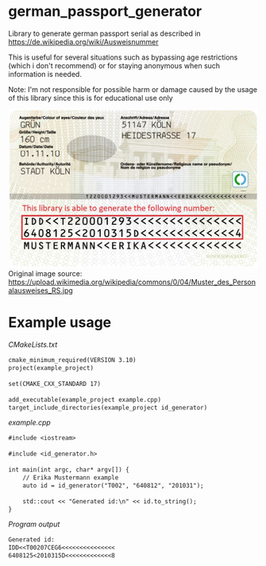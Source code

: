# german_passport_generator
Library to generate german passport serial as described in https://de.wikipedia.org/wiki/Ausweisnummer

This is useful for several situations such as bypassing age restrictions (which i don't recommend) or for staying anonymous when such information is needed.

Note:
I'm not responsible for possible harm or damage caused by the usage of this library since this is for educational use only

![alt text](id.jpg)
Original image source: https://upload.wikimedia.org/wikipedia/commons/0/04/Muster_des_Personalausweises_RS.jpg

# Example usage
*CMakeLists.txt*
```
cmake_minimum_required(VERSION 3.10)
project(example_project)

set(CMAKE_CXX_STANDARD 17)

add_executable(example_project example.cpp)
target_include_directories(example_project id_generator)
```

*example.cpp*
```
#include <iostream>

#include <id_generator.h>

int main(int argc, char* argv[]) {
    // Erika Mustermann example
    auto id = id_generator("T002", "640812", "201031");
    
    std::cout << "Generated id:\n" << id.to_string();
}
```

*Program output*
```
Generated id:
IDD<<T00207CEG6<<<<<<<<<<<<<<<
6408125<2010315D<<<<<<<<<<<<<8
```
